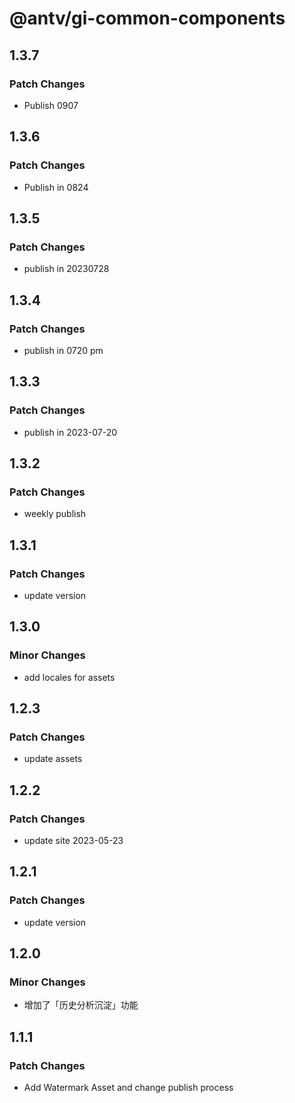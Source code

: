 # @antv/gi-common-components

## 1.3.7

### Patch Changes

- Publish 0907

## 1.3.6

### Patch Changes

- Publish in 0824

## 1.3.5

### Patch Changes

- publish in 20230728

## 1.3.4

### Patch Changes

- publish in 0720 pm

## 1.3.3

### Patch Changes

- publish in 2023-07-20

## 1.3.2

### Patch Changes

- weekly publish

## 1.3.1

### Patch Changes

- update version

## 1.3.0

### Minor Changes

- add locales for assets

## 1.2.3

### Patch Changes

- update assets

## 1.2.2

### Patch Changes

- update site 2023-05-23

## 1.2.1

### Patch Changes

- update version

## 1.2.0

### Minor Changes

- 增加了「历史分析沉淀」功能

## 1.1.1

### Patch Changes

- Add Watermark Asset and change publish process
